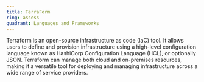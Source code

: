 ```yaml
---
title: TerraForm
ring: assess
quadrant: Languages and Frameworks
---
```


Terraform is an open-source infrastructure as code (IaC) tool. It allows users to define and provision infrastructure using a high-level configuration language known as HashiCorp Configuration Language (HCL), or optionally JSON. Terraform can manage both cloud and on-premises resources, making it a versatile tool for deploying and managing infrastructure across a wide range of service providers.
